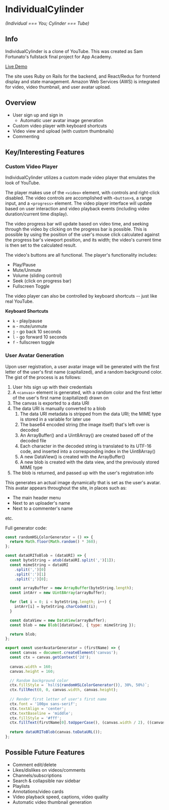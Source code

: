 # IndividualCylinder

_(Individual === You; Cylinder === Tube)_

## Info

IndividualCylinder is a clone of YouTube. This was created as Sam Fortunato's fullstack final project for App Academy.

[Live Demo](https://individualcylinder.herokuapp.com/)

The site uses Ruby on Rails for the backend, and React/Redux for frontend display and state management. Amazon Web Services (AWS) is integrated for video, video thumbnail, and user avatar upload.

## Overview

* User sign up and sign in
  * Automatic user avatar image generation
* Custom video player with keyboard shortcuts
* Video view and upload (with custom thumbnails)
* Commenting

## Key/Interesting Features

### Custom Video Player

IndividualCylinder utilizes a custom made video player that emulates the look of YouTube.

The player makes use of the `<video>` element, with controls and right-click disabled. The video controls are accomplished with `<button>`s, a range input, and a `<progress>` element. The video player interface will update based on user interaction and video playback events (including video duration/current time display).

The video progress bar will update based on video time, and seeking through the video by clicking on the progress bar is possible. This is possible by using the position of the user's mouse click calculated against the progress bar's viewport position, and its width; the video's current time is then set to the calculated result.

The video's buttons are all functional. The player's functionality includes:

* Play/Pause
* Mute/Unmute
* Volume (sliding control)
* Seek (click on progress bar)
* Fullscreen Toggle

The video player can also be controlled by keyboard shortcuts -- just like real YouTube.

**Keyboard Shortcuts**

* `k` - play/pause
* `m` - mute/unmute
* `j` - go back 10 seconds
* `l` - go forward 10 seconds
* `f` - fullscreen toggle

### User Avatar Generation

Upon user registration, a user avatar image will be generated with the first letter of the user's first name (capitalized), and a random background color. The gist of the process is as follows:

1. User hits sign up with their credentials
2. A `<canvas>` element is generated, with a random color and the first letter of the user's first name (capitalized) drawn on
3. The canvas is exported to a data URI
4. The data URI is manually converted to a blob
    1. The data URI metadata is stripped from the data URI; the MIME type is stored in a variable for later use
    2. The base64 encoded string (the image itself) that's left over is decoded
    3. An ArrayBuffer() and a Uint8Array() are created based off of the decoded file
    4. Each character in the decoded string is translated to its UTF-16 code, and inserted into a corresponding index in the Uint8Array()
    5. A new DataView() is created with the ArrayBuffer()
    6. A new blob is created with the data view, and the previously stored MIME type
5. The blob is returned, and passed up with the user's registration info

This generates an actual image dynamically that is set as the user's avatar. This avatar appears throughout the site, in places such as:

* The main header menu
* Next to an uploader's name
* Next to a commenter's name

etc.

Full generator code:

```javascript
const randomHSLColorGenerator = () => {
  return Math.floor(Math.random() * 360);
};

const dataURIToBlob = (dataURI) => {
  const byteString = atob(dataURI.split(',')[1]);
  const mimeString = dataURI
    .split(',')[0]
    .split(':')[1]
    .split(';')[0];

  const arrayBuffer = new ArrayBuffer(byteString.length);
  const intArr = new Uint8Array(arrayBuffer);

  for (let i = 0; i < byteString.length; i++) {
    intArr[i] = byteString.charCodeAt(i);
  }

  const dataView = new DataView(arrayBuffer);
  const blob = new Blob([dataView], { type: mimeString });

  return blob;
};

export const userAvatarGenerator = (firstName) => {
  const canvas = document.createElement('canvas');
  const ctx = canvas.getContext('2d');
  
  canvas.width = 160;
  canvas.height = 160;

  // Random background color
  ctx.fillStyle = `hsl(${randomHSLColorGenerator()}, 30%, 50%)`;
  ctx.fillRect(0, 0, canvas.width, canvas.height);
  
  // Render first letter of user's first name
  ctx.font = '100px sans-serif';
  ctx.textAlign = 'center';
  ctx.textBaseline = 'middle';
  ctx.fillStyle = '#fff';
  ctx.fillText(firstName[0].toUpperCase(), (canvas.width / 2), ((canvas.height / 2) + 4));
  
  return dataURIToBlob(canvas.toDataURL());
};
```

## Possible Future Features

* Comment edit/delete
* Likes/dislikes on videos/comments
* Channels/subscriptions
* Search & collapsible nav sidebar
* Playlists
* Annotations/video cards
* Video playback speed, captions, video quality
* Automatic video thumbnail generation
